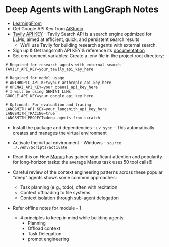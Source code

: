 # Deep Agents with LangGraph Notes

- [LearningFrom](https://github.com/langchain-ai/deepagents)
- Get Google API Key from [AiStudio](https://aistudio.google.com/app/api-keys).
- [Tavily API KEY](https://app.tavily.com/home) - Tavily Search API is a search engine optimized for LLMs, aimed at efficient, quick, and persistent search results
  - We'll use Tavily for building research agents with external search.
- Sign up & Get langsmith API KEY & reference its [documentation](https://docs.langchain.com/langsmith/home)
- Set environment variables: Create a .env file in the project root directory:

```.env
# Required for research agents with external search
TAVILY_API_KEY=your_tavily_api_key_here

# Required for model usage
# ANTHROPIC_API_KEY=your_anthropic_api_key_here
# OPENAI_API_KEY=your_openai_api_key_here
# I will be using GEMINI LLMs
GOOGLE_API_KEY=your_google_api_key_here

# Optional: For evaluation and tracing
LANGSMITH_API_KEY=your_langsmith_api_key_here
LANGSMITH_TRACING=true
LANGSMITH_PROJECT=deep-agents-from-scratch
```

- Install the package and dependencies - `uv sync` - This automatically creates and manages the virtual environment
- Activate the virtual environment - Windows - `source ./.venv/Scripts/activate`
- Read this on How [Manus](https://manus.im/blog/Context-Engineering-for-AI-Agents-Lessons-from-Building-Manus) has gained significant attention and popularity for long-horizon tasks: the average Manus task uses 50 tool calls!!!
- Careful review of the context engineering patterns across these popular "deep" agents shows some common approaches:

  - Task planning (e.g., todo), often with recitation
  - Context offloading to file systems
  - Context isolation through sub-agent delegation

- Refer offline notes for module - 1
  - 4 principles to keep in mind while building agents:
    - Planning
    - Offload context
    - Task Delegation
    - prompt engineering
